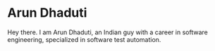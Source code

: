 # Arun Dhaduti
Hey there. I am Arun Dhaduti, an Indian guy with a career in software engineering, specialized in software test automation.
